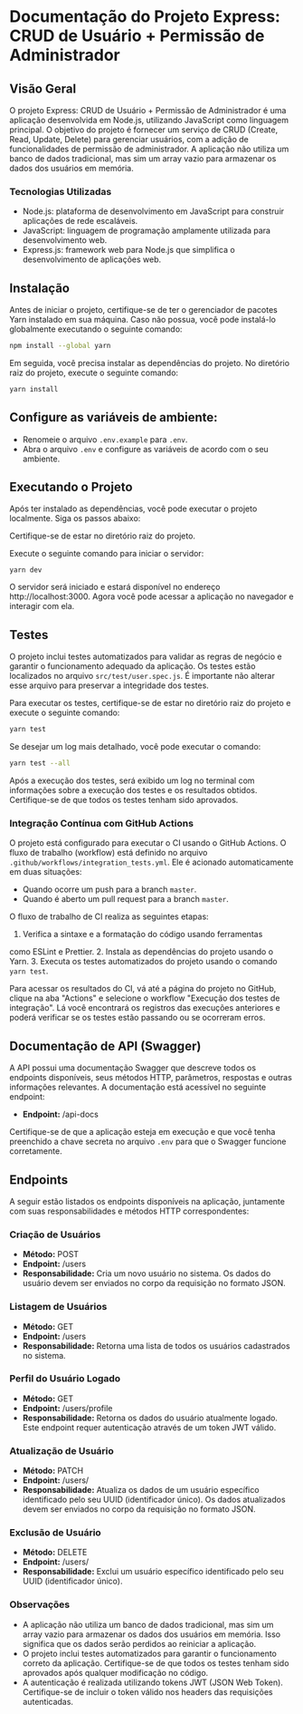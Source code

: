 # Documentação do Projeto Express: CRUD de Usuário + Permissão de Administrador

## Visão Geral
O projeto Express: CRUD de Usuário + Permissão de Administrador é uma aplicação desenvolvida em Node.js, utilizando JavaScript como linguagem principal. O objetivo do projeto é fornecer um serviço de CRUD (Create, Read, Update, Delete) para gerenciar usuários, com a adição de funcionalidades de permissão de administrador. A aplicação não utiliza um banco de dados tradicional, mas sim um array vazio para armazenar os dados dos usuários em memória.

### Tecnologias Utilizadas
- Node.js: plataforma de desenvolvimento em JavaScript para construir aplicações de rede escaláveis.
- JavaScript: linguagem de programação amplamente utilizada para desenvolvimento web.
- Express.js: framework web para Node.js que simplifica o desenvolvimento de aplicações web.

## Instalação

Antes de iniciar o projeto, certifique-se de ter o gerenciador de pacotes Yarn instalado em sua máquina. Caso não possua, você pode instalá-lo globalmente executando o seguinte comando:

```bash
npm install --global yarn
```

Em seguida, você precisa instalar as dependências do projeto. No diretório raiz do projeto, execute o seguinte comando:

```bash
yarn install
```

## Configure as variáveis de ambiente:
   
- Renomeie o arquivo `.env.example` para `.env`.
- Abra o arquivo `.env` e configure as variáveis de acordo com o seu ambiente.

## Executando o Projeto
Após ter instalado as dependências, você pode executar o projeto localmente. Siga os passos abaixo:

Certifique-se de estar no diretório raiz do projeto.

Execute o seguinte comando para iniciar o servidor:

```
yarn dev
```

O servidor será iniciado e estará disponível no endereço http://localhost:3000.
Agora você pode acessar a aplicação no navegador e interagir com ela.

## Testes

O projeto inclui testes automatizados para validar as regras de negócio e garantir o funcionamento adequado da aplicação. Os testes estão localizados no arquivo `src/test/user.spec.js`. É importante não alterar esse arquivo para preservar a integridade dos testes.

Para executar os testes, certifique-se de estar no diretório raiz do projeto e execute o seguinte comando:

```bash
yarn test
```

Se desejar um log mais detalhado, você pode executar o comando:

```bash
yarn test --all
```

Após a execução dos testes, será exibido um log no terminal com informações sobre a execução dos testes e os resultados obtidos. Certifique-se de que todos os testes tenham sido aprovados.

### Integração Contínua com GitHub Actions

O projeto está configurado para executar o CI usando o GitHub Actions. O fluxo de trabalho (workflow) está definido no arquivo `.github/workflows/integration_tests.yml`. Ele é acionado automaticamente em duas situações:

- Quando ocorre um push para a branch `master`.
- Quando é aberto um pull request para a branch `master`.

O fluxo de trabalho de CI realiza as seguintes etapas:

1. Verifica a sintaxe e a formatação do código usando ferramentas

 como ESLint e Prettier.
2. Instala as dependências do projeto usando o Yarn.
3. Executa os testes automatizados do projeto usando o comando `yarn test`.

Para acessar os resultados do CI, vá até a página do projeto no GitHub, clique na aba "Actions" e selecione o workflow "Execução dos testes de integração". Lá você encontrará os registros das execuções anteriores e poderá verificar se os testes estão passando ou se ocorreram erros.

## Documentação de API (Swagger)

A API possui uma documentação Swagger que descreve todos os endpoints disponíveis, seus métodos HTTP, parâmetros, respostas e outras informações relevantes. A documentação está acessível no seguinte endpoint:

- **Endpoint:** /api-docs

Certifique-se de que a aplicação esteja em execução e que você tenha preenchido a chave secreta no arquivo `.env` para que o Swagger funcione corretamente.

## Endpoints

A seguir estão listados os endpoints disponíveis na aplicação, juntamente com suas responsabilidades e métodos HTTP correspondentes:

### Criação de Usuários
- **Método:** POST
- **Endpoint:** /users
- **Responsabilidade:** Cria um novo usuário no sistema. Os dados do usuário devem ser enviados no corpo da requisição no formato JSON.

### Listagem de Usuários
- **Método:** GET
- **Endpoint:** /users
- **Responsabilidade:** Retorna uma lista de todos os usuários cadastrados no sistema.

### Perfil do Usuário Logado
- **Método:** GET
- **Endpoint:** /users/profile
- **Responsabilidade:** Retorna os dados do usuário atualmente logado. Este endpoint requer autenticação através de um token JWT válido.

### Atualização de Usuário
- **Método:** PATCH
- **Endpoint:** /users/<uuid>
- **Responsabilidade:** Atualiza os dados de um usuário específico identificado pelo seu UUID (identificador único). Os dados atualizados devem ser enviados no corpo da requisição no formato JSON.

### Exclusão de Usuário
- **Método:** DELETE
- **Endpoint:** /users/<uuid>
- **Responsabilidade:** Exclui um usuário específico identificado pelo seu UUID (identificador único).

### Observações
- A aplicação não utiliza um banco de dados tradicional, mas sim um array vazio para armazenar os dados dos usuários em memória. Isso significa que os dados serão perdidos ao reiniciar a aplicação.
- O projeto inclui testes automatizados para garantir o funcionamento correto da aplicação. Certifique-se de que todos os testes tenham sido aprovados após qualquer modificação no código.
- A autenticação é realizada utilizando tokens JWT (JSON Web Token). Certifique-se de incluir o token válido nos headers das requisições autenticadas.